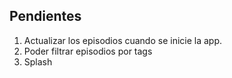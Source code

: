 ## Pendientes

1. Actualizar los episodios cuando se inicie la app.
2. Poder filtrar episodios por tags
5. Splash

